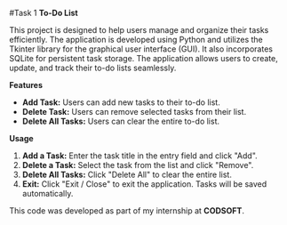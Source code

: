 #Task 1 <b>To-Do List</b>

This project is designed to help users manage and organize their tasks efficiently. The application is developed using Python and utilizes the Tkinter library for the graphical user interface (GUI). It also incorporates SQLite for persistent task storage. The application allows users to create, update, and track their to-do lists seamlessly.

<b>Features</b>

<ul>
<li><b>Add Task:</b> Users can add new tasks to their to-do list.</li>
<li><b>Delete Task:</b> Users can remove selected tasks from their list.</li>
<li><b>Delete All Tasks:</b> Users can clear the entire to-do list.</li>
</ul>

<b>Usage</b>

<ol>
<li><b>Add a Task:</b> Enter the task title in the entry field and click "Add".</li>
<li><b>Delete a Task:</b> Select the task from the list and click "Remove".</li>
<li><b>Delete All Tasks:</b> Click "Delete All" to clear the entire list.</li>
<li><b>Exit:</b> Click "Exit / Close" to exit the application. Tasks will be saved automatically.</li>
</ol>

This code was developed as part of my internship at <b>CODSOFT</b>.
